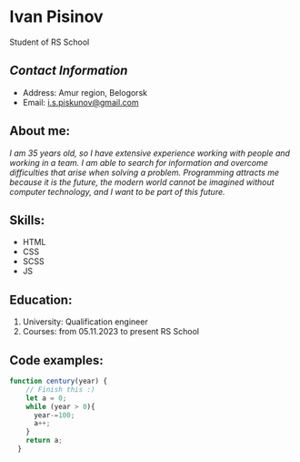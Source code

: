 # Ivan Pisinov

Student of RS School

## _Contact Information_

-   Address: Amur region, Belogorsk
-   Email: i.s.piskunov@gmail.com

## About me:

_I am 35 years old, so I have extensive experience working with people and working in a team. I am able to search for information and overcome difficulties that arise when solving a problem. Programming attracts me because it is the future, the modern world cannot be imagined without computer technology, and I want to be part of this future._

## Skills:

-   HTML
-   CSS
-   SCSS
-   JS

## Education:

1. University: Qualification engineer
2. Courses: from 05.11.2023 to present RS School

## Code examples:
```javascript
function century(year) {
    // Finish this :)
    let a = 0;
    while (year > 0){
      year-=100;
      a++;
    }
    return a;
  }
```
